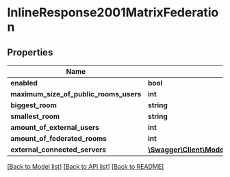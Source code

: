 # InlineResponse2001MatrixFederation

## Properties
Name | Type | Description | Notes
------------ | ------------- | ------------- | -------------
**enabled** | **bool** |  | [optional] 
**maximum_size_of_public_rooms_users** | **int** |  | [optional] 
**biggest_room** | **string** |  | [optional] 
**smallest_room** | **string** |  | [optional] 
**amount_of_external_users** | **int** |  | [optional] 
**amount_of_federated_rooms** | **int** |  | [optional] 
**external_connected_servers** | [**\Swagger\Client\Model\InlineResponse2001MatrixFederationExternalConnectedServers**](InlineResponse2001MatrixFederationExternalConnectedServers.md) |  | [optional] 

[[Back to Model list]](../../README.md#documentation-for-models) [[Back to API list]](../../README.md#documentation-for-api-endpoints) [[Back to README]](../../README.md)

